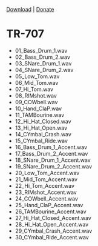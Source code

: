[Download](https://bit.ly/39hEyUD) | [Donate](https://www.paypal.me/samplivor)

# TR-707

- 01_Bass_Drum_1.wav
- 02_Bass_Drum_2.wav
- 03_SNare_Drum_1.wav
- 04_SNare_Drum_2.wav
- 05_Low_Tom.wav
- 06_Mid_Tom.wav
- 07_Hi_Tom.wav
- 08_RIMshot.wav
- 09_COWbell.wav
- 10_Hand_ClaP.wav
- 11_TAMBourine.wav
- 12_Hi_Hat_Closed.wav
- 13_Hi_Hat_Open.wav
- 14_CYmbal_Crash.wav
- 15_CYmbal_Ride.wav
- 16_Bass_Drum_1_Accent.wav
- 17_Bass_Drum_2_Accent.wav
- 18_SNare_Drum_1_Accent.wav
- 19_SNare_Drum_2_Accent.wav
- 20_Low_Tom_Accent.wav
- 21_Mid_Tom_Accent.wav
- 22_Hi_Tom_Accent.wav
- 23_RIMshot_Accent.wav
- 24_COWbell_Accent.wav
- 25_Hand_ClaP_Accent.wav
- 26_TAMBourine_Accent.wav
- 27_Hi_Hat_Closed_Accent.wav
- 28_Hi_Hat_Open_Accent.wav
- 29_CYmbal_Crash_Accent.wav
- 30_CYmbal_Ride_Accent.wav

